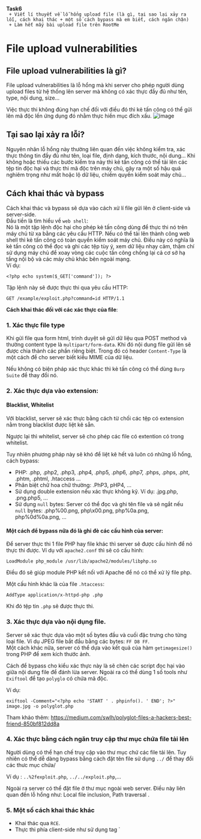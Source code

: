 **Task6**  <br>
` + Viết lí thuyết về lỗ hổng upload file (là gì, tại sao lại xảy ra lỗi, cách khai thác + một số cách bypass mà em biết, cách ngăn chặn)` <br>
` + Làm hết mấy bài upload file trên RootMe`

 # File upload vulnerabilities
 ## File upload vulnerabilities là gì?
 File upload vulnerabilities là lỗ hổng mà khi server cho phép người dùng upload files từ hệ thống lên server mà không có xác thực đầy đủ như tên, type, nội dung, size...
 
 Việc thực thi không đúng hạn chế đối với điều đó thì kẻ tấn công có thể gửi lên mã độc lến ứng dụng đó nhằm thực hiền mục đích xấu.
 ![image](https://user-images.githubusercontent.com/92881216/225553938-9b790939-122f-44bc-a1d6-e2d95170506c.png)

 ## Tại sao lại xảy ra lỗi?
 Nguyên nhân lỗ hổng này thường liên quan đến việc không kiểm tra, xác thực thông tin đầy đủ như tên, loại file, định dạng, kích thước, nội dung... Khi không hoặc thiếu các bước kiểm tra này thì kẻ tấn công có thể tải lên các tệp tin độc hại và thực thi mã độc trên máy chủ, gây ra một số hậu quả nghiêm trọng như mất hoặc lộ dữ liệu, chiếm quyền kiểm soát máy chủ...
 
 ## Cách khai thác và bypass
 Cách khai thác và bypass sẽ dựa vào cách xử lí file gửi lên ở client-side và server-side. <br>
 Đầu tiền là tìm hiểu về `web shell`: <br>
 Nó là một tập lệnh độc hại cho phép kẻ tấn công dùng để thực thi nó trên máy chủ từ xa bằng các yêu cầu HTTP.
 Nếu có thể tải lên thành công web shell thì kẻ tấn công có toàn quyền kiểm soát máy chủ. 
 Điều này có nghĩa là kẻ tấn công có thể đọc và ghi các tệp tùy ý, xem dữ liệu nhạy cảm, thậm chí sử dụng máy chủ để xoay vòng các cuộc tấn công chống lại cả cơ sở hạ tầng nội bộ và các máy chủ khác bên ngoài mạng.<br>
 Ví dụ:
 ```
 <?php echo system($_GET['command']); ?>
 ```
 Tập lệnh này sẽ được thực thi qua yêu cầu HTTP:
 ```
 GET /example/exploit.php?command=id HTTP/1.1
 ```
**Cách khai thác đối với các xác thực của file**: <br>
### 1. Xác thực file type
Khi gửi file qua form html, trình duyệt sẽ gửi dữ liệu qua POST method và thường content type là `multipart/form-data`.
Khi đó nội dung file gửi lên sẽ được chia thành các phần riêng biệt. Trong đó có header `Content-Type` là một cách để cho server biết kiểu MIME của dữ liệu.

Nếu không có biện pháp xác thực khác thì kẻ tấn công có thể dùng `Burp Suite` để thay đổi nó.
### 2. Xác thực dựa vào extension:
#### Blacklist, Whitelist
Với blacklist, server sẽ xác thực bằng cách từ chối các tệp có extension nằm trong blacklist được liệt kê sẵn.

Ngược lại thì whitelist, server sẽ cho phép các file có extention có trong whitelist.

Tuy nhiên phương pháp này sẽ khó để liệt kê hết và luôn có những lỗ hổng, cách bypass:

- PHP: .php, .php2, .php3, .php4, .php5, .php6, .php7, .phps, .phps, .pht, .phtm, .phtml, .htaccess ...
- Phân biệt chữ hoa chữ thường: .PhP3, pHP4, ...
- Sử dụng double extension nếu xác thực không kỹ. Ví dụ: .jpg.php, .png.php5, ...
- Sử dụng `null` bytes: Server có thể đọc và ghi tên file và sẽ ngắt nếu `null` bytes: .php%00.png, php\x00.png, php%0a.png, php%0d%0a.png, ...
#### Một cách để bypass nữa đó là ghi đè các cấu hình của server:
Để server thực thi 1 file PHP hay file khác thì server sẽ được cấu hình để nó thực thi được. Ví dụ với `apache2.conf` thì sẽ có cấu hình:
```
LoadModule php_module /usr/lib/apache2/modules/libphp.so
```
Điều đó sẽ giúp module PHP kết nối với Apache để nó có thể xử lý file php.

Một cấu hình khác là của file `.htaccess`:
```
AddType application/x-httpd-php .php
```
Khi đó tệp tin `.php` sẽ được thực thi.
### 3. Xác thực dựa vào nội dụng file.
Server sẽ xác thực dựa vào một số bytes đầu và cuối đặc trưng cho từng loại file. Ví dụ JPEG file bắt đầu bằng các bytes: `FF D8 FF`.<br>
Một cách khác nữa, server có thể dựa vào kết quả của hàm `getimagesize()` trong PHP để xem kích thước ảnh.

Cách để bypass cho kiểu xác thực này là sẽ chèn các script đọc hại vào giữa nội dung file để đánh lừa server. Ngoài ra có thể dùng 1 số tools như `Exiftool` để tạo `polyglo` có chứa mã độc.

Ví dụ:
```
exiftool -Comment="<?php echo 'START ' . phpinfo(). ' END'; ?>" image.jpg -o polyglot.php
```
Tham khảo thêm: https://medium.com/swlh/polyglot-files-a-hackers-best-friend-850bf812dd8a
### 4. Xác thực bằng cách ngăn truy cập thư mục chứa file tải lên
Người dùng có thể hạn chế truy cập vào thư mục chứ các file tải lên. Tuy nhiên có thể dễ dàng bypass bằng cách đặt tên file sử dụng `../` để thay đổi các thưc mục chứa/

Ví dụ : `..%2fexploit.php`, `../../exploit.php`,...

Ngoài ra server có thể đặt file ở thư mục ngoài web server.
Điều này liên quan đến lỗ hổng như: Local file inclusion, Path traversal .

### 5. Một số cách khai thác khác
- Khai thác qua `RCE`.
- Thực thi phía client-side như sử dụng tag `<script>
- Tải lên các tập tin khác như `.doc`, `.xls` để khai khác lỗ hổng XXE injection.
- Tải file lên bằng `PUT` method
## Cách ngăn chặn 
- Kiểm tra extension tệp dựa trên whitelist thay vì blacklist.
- Tên tệp không được chứa các ký tự như `../` ...
- Giới hạn kích thước file.
- Quét mã độc file, các phần được nhúng vào.
- Đổi tên file upload nếu trùng để tránh ghi đè.
- Xác thực ở một nơi khác an toán trước khi đưa nó vào server.
- Giới hạn quyền truy cập thư mục, file thực thi.

---

**Tham khảo thêm:**
- https://portswigger.net/web-security/file-upload
- https://viblo.asia/p/khai-thac-cac-lo-hong-file-upload-phan-1-aWj53L6pK6m
- https://book.hacktricks.xyz/pentesting-web/file-upload

---

# Rootme

 
